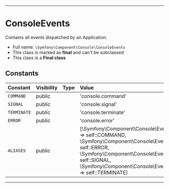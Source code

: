 ***

# ConsoleEvents

Contains all events dispatched by an Application.



* Full name: `\Symfony\Component\Console\ConsoleEvents`
* This class is marked as **final** and can't be subclassed
* This class is a **Final class**


## Constants

| Constant | Visibility | Type | Value |
|:---------|:-----------|:-----|:------|
|`COMMAND`|public| |&#039;console.command&#039;|
|`SIGNAL`|public| |&#039;console.signal&#039;|
|`TERMINATE`|public| |&#039;console.terminate&#039;|
|`ERROR`|public| |&#039;console.error&#039;|
|`ALIASES`|public| |[\Symfony\Component\Console\Event\ConsoleCommandEvent::class =&gt; self::COMMAND, \Symfony\Component\Console\Event\ConsoleErrorEvent::class =&gt; self::ERROR, \Symfony\Component\Console\Event\ConsoleSignalEvent::class =&gt; self::SIGNAL, \Symfony\Component\Console\Event\ConsoleTerminateEvent::class =&gt; self::TERMINATE]|




***


